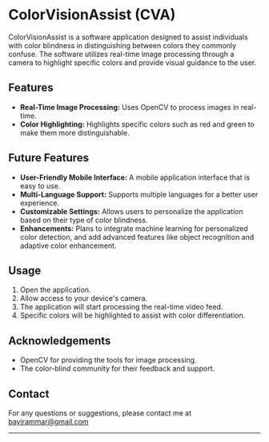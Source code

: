 # ColorVisionAssist (CVA)

ColorVisionAssist is a software application designed to assist individuals with color blindness in distinguishing between colors they commonly confuse. The software utilizes real-time image processing through a camera to highlight specific colors and provide visual guidance to the user.

## Features

- **Real-Time Image Processing:** Uses OpenCV to process images in real-time.
- **Color Highlighting:** Highlights specific colors such as red and green to make them more distinguishable.

## Future Features

- **User-Friendly Mobile Interface:** A mobile application interface that is easy to use.
- **Multi-Language Support:** Supports multiple languages for a better user experience.
- **Customizable Settings:** Allows users to personalize the application based on their type of color blindness.
- **Enhancements:** Plans to integrate machine learning for personalized color detection, and add advanced features like object recognition and adaptive color enhancement.

## Usage

1. Open the application.
2. Allow access to your device's camera.
3. The application will start processing the real-time video feed.
4. Specific colors will be highlighted to assist with color differentiation.

## Acknowledgements

- OpenCV for providing the tools for image processing.
- The color-blind community for their feedback and support.

## Contact

For any questions or suggestions, please contact me at bayirammar@gmail.com

---
